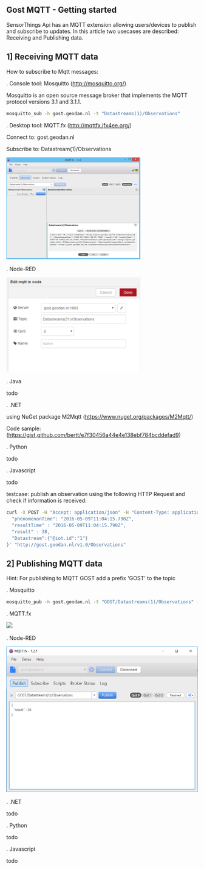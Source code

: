 ## Gost MQTT - Getting started

SensorThings Api has an MQTT extension allowing users/devices to publish and subscribe to updates. In 
this article two usecases are described: Receiving and Publishing data.

## 1] Receiving MQTT data

How to subscribe to Mqtt messages:

. Console tool: Mosquitto (http://mosquitto.org/)

Mosquitto is an open source message broker that implements the MQTT protocol versions 3.1 and 3.1.1. 

```sh
mosquitto_sub -h gost.geodan.nl -t "Datastreams(1)/Observations"
```

. Desktop tool: MQTT.fx (http://mqttfx.jfx4ee.org/)

Connect to: gost.geodan.nl

Subscribe to: Datastream(1)/Observations

<img src="images/gost_mqtt_fx.png" width="353">

. Node-RED

<img src="images/mqtt_in.png" width="353">

. Java

todo

. .NET

using NuGet package M2Mqtt (https://www.nuget.org/packages/M2Mqtt/)

Code sample: (https://gist.github.com/bertt/e7f30456a44e4e138ebf784bcddefad9)

. Python

todo

. Javascript

todo

testcase: publish an observation using the following HTTP Request and check if information is received:

```sh
curl -X POST -H "Accept: application/json" -H "Content-Type: application/json" -d '{
  "phenomenonTime": "2016-05-09T11:04:15.790Z",
  "resultTime" : "2016-05-09T11:04:15.790Z",
  "result" : 38,
  "Datastream":{"@iot.id":"1"}
}' "http://gost.geodan.nl/v1.0/Observations"
```

## 2] Publishing MQTT data

Hint: For publishing to MQTT GOST add a prefix 'GOST' to the topic

. Mosquitto

```sh
mosquitto_pub -h gost.geodan.nl -t "GOST/Datastreams(1)/Observations" -m '{"result" : 38}'
```
. MQTT.fx

<img src="images/mqtt__out.png">

. Node-RED

<img src="images/mqttfx_pub.png">

. .NET

todo 

. Python

todo

. Javascript

todo



